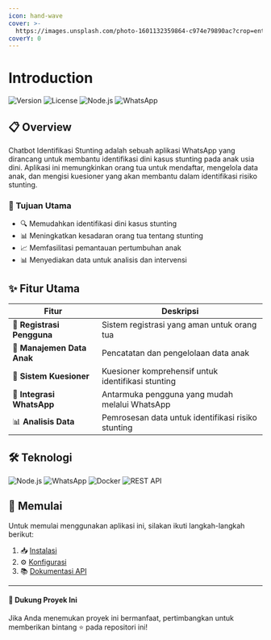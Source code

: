 ```yaml
---
icon: hand-wave
cover: >-
  https://images.unsplash.com/photo-1601132359864-c974e79890ac?crop=entropy&cs=srgb&fm=jpg&ixid=M3wxOTcwMjR8MHwxfHNlYXJjaHw5fHxyb2JvdHxlbnwwfHx8fDE3NDk1NDE2MjJ8MA&ixlib=rb-4.1.0&q=85
coverY: 0
---
```


# Introduction

![Version](https://img.shields.io/badge/version-1.0.0-blue.svg) ![License](https://img.shields.io/badge/license-ISC-green.svg) ![Node.js](https://img.shields.io/badge/Node.js-v18.x-green) ![WhatsApp](https://img.shields.io/badge/WhatsApp-API-blue)

## 📋 Overview

Chatbot Identifikasi Stunting adalah sebuah aplikasi WhatsApp yang dirancang untuk membantu identifikasi dini kasus stunting pada anak usia dini. Aplikasi ini memungkinkan orang tua untuk mendaftar, mengelola data anak, dan mengisi kuesioner yang akan membantu dalam identifikasi risiko stunting.

### 🎯 Tujuan Utama

* 🔍 Memudahkan identifikasi dini kasus stunting
* 📊 Meningkatkan kesadaran orang tua tentang stunting
* 📈 Memfasilitasi pemantauan pertumbuhan anak
* 📊 Menyediakan data untuk analisis dan intervensi

## ✨ Fitur Utama

| Fitur                      | Deskripsi                                          |
| -------------------------- | -------------------------------------------------- |
| 👤 **Registrasi Pengguna** | Sistem registrasi yang aman untuk orang tua        |
| 👶 **Manajemen Data Anak** | Pencatatan dan pengelolaan data anak               |
| 📝 **Sistem Kuesioner**    | Kuesioner komprehensif untuk identifikasi stunting |
| 💬 **Integrasi WhatsApp**  | Antarmuka pengguna yang mudah melalui WhatsApp     |
| 📊 **Analisis Data**       | Pemrosesan data untuk identifikasi risiko stunting |

## 🛠️ Teknologi

![Node.js](https://img.shields.io/badge/Node.js-339933?style=for-the-badge\&logo=nodedotjs\&logoColor=white) ![WhatsApp](https://img.shields.io/badge/WhatsApp-25D366?style=for-the-badge\&logo=whatsapp\&logoColor=white) ![Docker](https://img.shields.io/badge/Docker-2496ED?style=for-the-badge\&logo=docker\&logoColor=white) ![REST API](https://img.shields.io/badge/REST_API-FF6B6B?style=for-the-badge\&logo=rest\&logoColor=white)

## 🚀 Memulai

Untuk memulai menggunakan aplikasi ini, silakan ikuti langkah-langkah berikut:

1. 📥 [Instalasi](getting-started/installation.md)
2. ⚙️ [Konfigurasi](getting-started/configuration.md)
3. 📚 [Dokumentasi API](api/)

***

#### 🌟 Dukung Proyek Ini

Jika Anda menemukan proyek ini bermanfaat, pertimbangkan untuk memberikan bintang ⭐ pada repositori ini!
